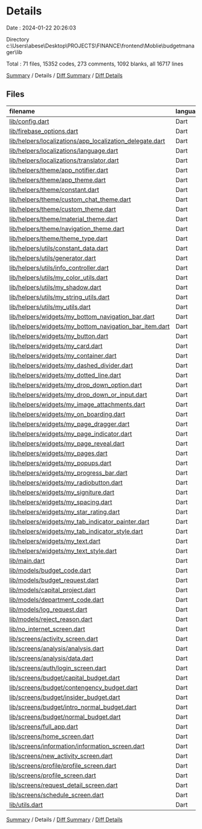 # Details

Date : 2024-01-22 20:26:03

Directory c:\\Users\\abese\\Desktop\\PROJECTS\\FINANCE\\frontend\\Moblie\\budgetmanager\\lib

Total : 71 files,  15352 codes, 273 comments, 1092 blanks, all 16717 lines

[Summary](results.md) / Details / [Diff Summary](diff.md) / [Diff Details](diff-details.md)

## Files
| filename | language | code | comment | blank | total |
| :--- | :--- | ---: | ---: | ---: | ---: |
| [lib/config.dart](/lib/config.dart) | Dart | 32 | 0 | 11 | 43 |
| [lib/firebase_options.dart](/lib/firebase_options.dart) | Dart | 48 | 12 | 3 | 63 |
| [lib/helpers/localizations/app_localization_delegate.dart](/lib/helpers/localizations/app_localization_delegate.dart) | Dart | 20 | 0 | 7 | 27 |
| [lib/helpers/localizations/language.dart](/lib/helpers/localizations/language.dart) | Dart | 71 | 0 | 16 | 87 |
| [lib/helpers/localizations/translator.dart](/lib/helpers/localizations/translator.dart) | Dart | 39 | 2 | 8 | 49 |
| [lib/helpers/theme/app_notifier.dart](/lib/helpers/theme/app_notifier.dart) | Dart | 44 | 8 | 14 | 66 |
| [lib/helpers/theme/app_theme.dart](/lib/helpers/theme/app_theme.dart) | Dart | 483 | 36 | 69 | 588 |
| [lib/helpers/theme/constant.dart](/lib/helpers/theme/constant.dart) | Dart | 55 | 0 | 12 | 67 |
| [lib/helpers/theme/custom_chat_theme.dart](/lib/helpers/theme/custom_chat_theme.dart) | Dart | 55 | 4 | 7 | 66 |
| [lib/helpers/theme/custom_theme.dart](/lib/helpers/theme/custom_theme.dart) | Dart | 157 | 12 | 28 | 197 |
| [lib/helpers/theme/material_theme.dart](/lib/helpers/theme/material_theme.dart) | Dart | 365 | 0 | 35 | 400 |
| [lib/helpers/theme/navigation_theme.dart](/lib/helpers/theme/navigation_theme.dart) | Dart | 29 | 0 | 3 | 32 |
| [lib/helpers/theme/theme_type.dart](/lib/helpers/theme/theme_type.dart) | Dart | 1 | 0 | 1 | 2 |
| [lib/helpers/utils/constant_data.dart](/lib/helpers/utils/constant_data.dart) | Dart | 14 | 0 | 6 | 20 |
| [lib/helpers/utils/generator.dart](/lib/helpers/utils/generator.dart) | Dart | 161 | 0 | 20 | 181 |
| [lib/helpers/utils/info_controller.dart](/lib/helpers/utils/info_controller.dart) | Dart | 49 | 0 | 7 | 56 |
| [lib/helpers/utils/my_color_utils.dart](/lib/helpers/utils/my_color_utils.dart) | Dart | 24 | 0 | 5 | 29 |
| [lib/helpers/utils/my_shadow.dart](/lib/helpers/utils/my_shadow.dart) | Dart | 122 | 5 | 11 | 138 |
| [lib/helpers/utils/my_string_utils.dart](/lib/helpers/utils/my_string_utils.dart) | Dart | 183 | 0 | 32 | 215 |
| [lib/helpers/utils/my_utils.dart](/lib/helpers/utils/my_utils.dart) | Dart | 336 | 0 | 21 | 357 |
| [lib/helpers/widgets/my_bottom_navigation_bar.dart](/lib/helpers/widgets/my_bottom_navigation_bar.dart) | Dart | 336 | 2 | 19 | 357 |
| [lib/helpers/widgets/my_bottom_navigation_bar_item.dart](/lib/helpers/widgets/my_bottom_navigation_bar_item.dart) | Dart | 36 | 0 | 5 | 41 |
| [lib/helpers/widgets/my_button.dart](/lib/helpers/widgets/my_button.dart) | Dart | 320 | 2 | 28 | 350 |
| [lib/helpers/widgets/my_card.dart](/lib/helpers/widgets/my_card.dart) | Dart | 136 | 0 | 8 | 144 |
| [lib/helpers/widgets/my_container.dart](/lib/helpers/widgets/my_container.dart) | Dart | 194 | 0 | 10 | 204 |
| [lib/helpers/widgets/my_dashed_divider.dart](/lib/helpers/widgets/my_dashed_divider.dart) | Dart | 35 | 0 | 4 | 39 |
| [lib/helpers/widgets/my_dotted_line.dart](/lib/helpers/widgets/my_dotted_line.dart) | Dart | 188 | 1 | 27 | 216 |
| [lib/helpers/widgets/my_drop_down_option.dart](/lib/helpers/widgets/my_drop_down_option.dart) | Dart | 65 | 0 | 3 | 68 |
| [lib/helpers/widgets/my_drop_down_or_input.dart](/lib/helpers/widgets/my_drop_down_or_input.dart) | Dart | 81 | 0 | 6 | 87 |
| [lib/helpers/widgets/my_image_attachments.dart](/lib/helpers/widgets/my_image_attachments.dart) | Dart | 81 | 3 | 7 | 91 |
| [lib/helpers/widgets/my_on_boarding.dart](/lib/helpers/widgets/my_on_boarding.dart) | Dart | 120 | 0 | 16 | 136 |
| [lib/helpers/widgets/my_page_dragger.dart](/lib/helpers/widgets/my_page_dragger.dart) | Dart | 130 | 1 | 31 | 162 |
| [lib/helpers/widgets/my_page_indicator.dart](/lib/helpers/widgets/my_page_indicator.dart) | Dart | 165 | 1 | 20 | 186 |
| [lib/helpers/widgets/my_page_reveal.dart](/lib/helpers/widgets/my_page_reveal.dart) | Dart | 32 | 0 | 12 | 44 |
| [lib/helpers/widgets/my_pages.dart](/lib/helpers/widgets/my_pages.dart) | Dart | 32 | 0 | 6 | 38 |
| [lib/helpers/widgets/my_popups.dart](/lib/helpers/widgets/my_popups.dart) | Dart | 141 | 0 | 5 | 146 |
| [lib/helpers/widgets/my_progress_bar.dart](/lib/helpers/widgets/my_progress_bar.dart) | Dart | 33 | 0 | 4 | 37 |
| [lib/helpers/widgets/my_radiobutton.dart](/lib/helpers/widgets/my_radiobutton.dart) | Dart | 44 | 0 | 4 | 48 |
| [lib/helpers/widgets/my_signiture.dart](/lib/helpers/widgets/my_signiture.dart) | Dart | 51 | 2 | 8 | 61 |
| [lib/helpers/widgets/my_spacing.dart](/lib/helpers/widgets/my_spacing.dart) | Dart | 79 | 0 | 25 | 104 |
| [lib/helpers/widgets/my_star_rating.dart](/lib/helpers/widgets/my_star_rating.dart) | Dart | 53 | 0 | 6 | 59 |
| [lib/helpers/widgets/my_tab_indicator_painter.dart](/lib/helpers/widgets/my_tab_indicator_painter.dart) | Dart | 48 | 0 | 11 | 59 |
| [lib/helpers/widgets/my_tab_indicator_style.dart](/lib/helpers/widgets/my_tab_indicator_style.dart) | Dart | 51 | 0 | 10 | 61 |
| [lib/helpers/widgets/my_text.dart](/lib/helpers/widgets/my_text.dart) | Dart | 446 | 5 | 23 | 474 |
| [lib/helpers/widgets/my_text_style.dart](/lib/helpers/widgets/my_text_style.dart) | Dart | 539 | 4 | 42 | 585 |
| [lib/main.dart](/lib/main.dart) | Dart | 255 | 16 | 25 | 296 |
| [lib/models/budget_code.dart](/lib/models/budget_code.dart) | Dart | 14 | 0 | 3 | 17 |
| [lib/models/budget_request.dart](/lib/models/budget_request.dart) | Dart | 52 | 0 | 3 | 55 |
| [lib/models/capital_project.dart](/lib/models/capital_project.dart) | Dart | 31 | 3 | 7 | 41 |
| [lib/models/department_code.dart](/lib/models/department_code.dart) | Dart | 27 | 0 | 7 | 34 |
| [lib/models/log_request.dart](/lib/models/log_request.dart) | Dart | 39 | 0 | 3 | 42 |
| [lib/models/reject_reason.dart](/lib/models/reject_reason.dart) | Dart | 16 | 0 | 4 | 20 |
| [lib/no_internet_screen.dart](/lib/no_internet_screen.dart) | Dart | 80 | 0 | 5 | 85 |
| [lib/screens/activity_screen.dart](/lib/screens/activity_screen.dart) | Dart | 252 | 0 | 8 | 260 |
| [lib/screens/analysis/analysis.dart](/lib/screens/analysis/analysis.dart) | Dart | 551 | 48 | 28 | 627 |
| [lib/screens/analysis/data.dart](/lib/screens/analysis/data.dart) | Dart | 3,048 | 0 | 16 | 3,064 |
| [lib/screens/auth/login_screen.dart](/lib/screens/auth/login_screen.dart) | Dart | 289 | 15 | 20 | 324 |
| [lib/screens/budget/capital_budget.dart](/lib/screens/budget/capital_budget.dart) | Dart | 746 | 21 | 49 | 816 |
| [lib/screens/budget/contengency_budget.dart](/lib/screens/budget/contengency_budget.dart) | Dart | 673 | 10 | 46 | 729 |
| [lib/screens/budget/insider_budget.dart](/lib/screens/budget/insider_budget.dart) | Dart | 15 | 0 | 5 | 20 |
| [lib/screens/budget/intro_normal_budget.dart](/lib/screens/budget/intro_normal_budget.dart) | Dart | 873 | 6 | 42 | 921 |
| [lib/screens/budget/normal_budget.dart](/lib/screens/budget/normal_budget.dart) | Dart | 758 | 10 | 49 | 817 |
| [lib/screens/full_app.dart](/lib/screens/full_app.dart) | Dart | 197 | 4 | 11 | 212 |
| [lib/screens/home_screen.dart](/lib/screens/home_screen.dart) | Dart | 188 | 2 | 9 | 199 |
| [lib/screens/information/information_screen.dart](/lib/screens/information/information_screen.dart) | Dart | 26 | 2 | 3 | 31 |
| [lib/screens/new_activity_screen.dart](/lib/screens/new_activity_screen.dart) | Dart | 96 | 0 | 6 | 102 |
| [lib/screens/profile/profile_screen.dart](/lib/screens/profile/profile_screen.dart) | Dart | 238 | 13 | 20 | 271 |
| [lib/screens/profile_screen.dart](/lib/screens/profile_screen.dart) | Dart | 263 | 1 | 11 | 275 |
| [lib/screens/request_detail_screen.dart](/lib/screens/request_detail_screen.dart) | Dart | 450 | 10 | 22 | 482 |
| [lib/screens/schedule_screen.dart](/lib/screens/schedule_screen.dart) | Dart | 416 | 5 | 23 | 444 |
| [lib/utils.dart](/lib/utils.dart) | Dart | 35 | 7 | 11 | 53 |

[Summary](results.md) / Details / [Diff Summary](diff.md) / [Diff Details](diff-details.md)